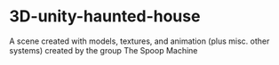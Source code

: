 # 3D-unity-haunted-house
A scene created with models, textures, and animation (plus misc. other systems) created by the group The Spoop Machine
